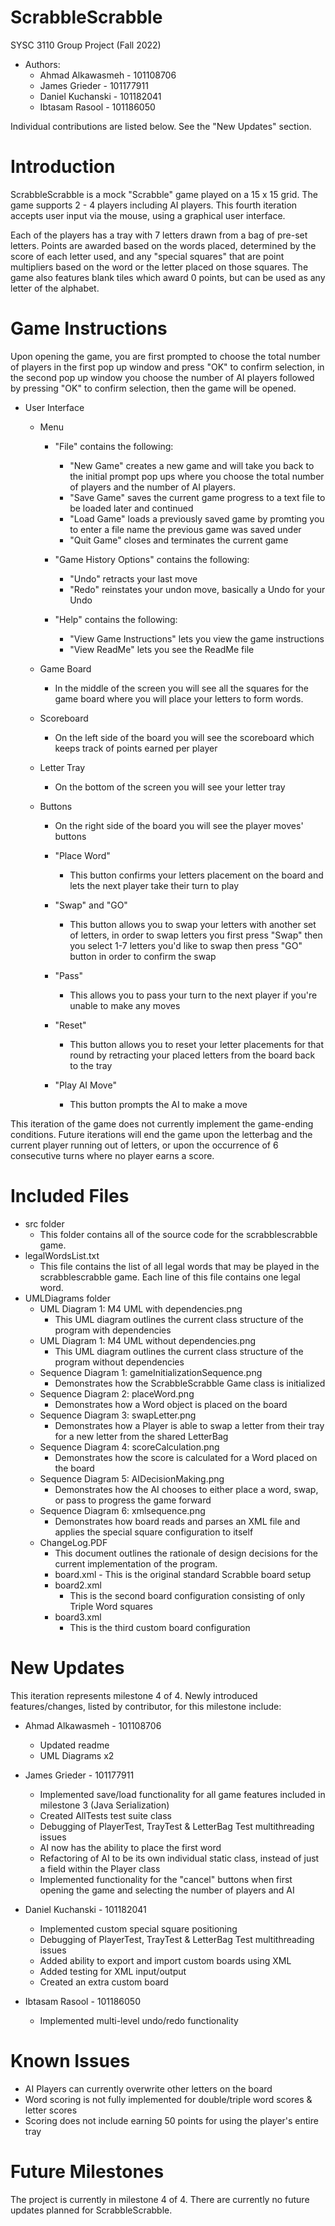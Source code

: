 # ScrabbleScrabble
SYSC 3110 Group Project (Fall 2022)

- Authors:
	- Ahmad Alkawasmeh - 101108706
	- James Grieder - 101177911
	- Daniel Kuchanski - 101182041
	- Ibtasam Rasool - 101186050

Individual contributions are listed below.  See the "New Updates" section.


# Introduction

ScrabbleScrabble is a mock "Scrabble" game played on a 15 x 15 grid.  The game supports 2 - 4 players including AI players.  This fourth iteration accepts user input via the mouse, using a graphical user interface.

Each of the players has a tray with 7 letters drawn from a bag of pre-set letters.  Points are awarded based on the words placed, determined by the score of each letter used, and any "special squares" that are point multipliers based on the word or the letter placed on those squares.  The game also features blank tiles which award 0 points, but can be used as any letter of the alphabet.

# Game Instructions

Upon opening the game, you are first prompted to choose the total number of players in the first pop up window and press "OK" to confirm selection, in the second pop up window you choose the number of AI players followed by pressing "OK" to confirm selection, then the game will be opened. 
- User Interface
	- Menu
		- "File" contains the following:
			- "New Game" creates a new game and will take you back to the initial prompt pop ups 				where you choose the total number of players and the number of AI players.
			- "Save Game" saves the current game progress to a text file to be loaded later and 				continued
			- "Load Game" loads a previously saved game by promting you to enter a file name the 				previous game was saved under
			- "Quit Game" closes and terminates the current game
			
		- "Game History Options" contains the following:
			- "Undo" retracts your last move
			- "Redo" reinstates your undon move, basically a Undo for your Undo
			
		- "Help" contains the following:
			- "View Game Instructions" lets you view the game instructions
			- "View ReadMe" lets you see the ReadMe file 
		
	- Game Board
		- In the middle of the screen you will see all the squares for the game board where you will 			place your letters to form words.
		
	- Scoreboard
		- On the left side of the board you will see the scoreboard which keeps track of points 		   earned per player
		
	- Letter Tray
		- On the bottom of the screen you will see your letter tray
		
	- Buttons
		- On the right side of the board you will see the player moves' buttons
		
		- "Place Word"
			- This button confirms your letters placement on the board and lets the next player 				take their turn to play
			
		- "Swap" and "GO"
			- This button allows you to swap your letters with another set of letters, in order 				to swap letters you first press "Swap" then you select 1-7 letters you'd like to 			     swap then press "GO" button in order to confirm the swap
			
		- "Pass"
			- This allows you to pass your turn to the next player if you're unable to make any 				moves
			
		- "Reset"
			- This button allows you to reset your letter placements for that round by retracting 				your placed letters from the board back to the tray
		
		- "Play AI Move"
			- This button prompts the AI to make a move
			
This iteration of the game does not currently implement the game-ending conditions.  Future iterations will end the game upon the letterbag and the current player running out of letters, or upon the occurrence of 6 consecutive turns where no player earns a score.


# Included Files

- src folder
	- This folder contains all of the source code for the scrabblescrabble game.
- legalWordsList.txt
	-  This file contains the list of all legal words that may be played in the scrabblescrabble game.  		Each line of this file contains one legal word.
- UMLDiagrams folder
	- UML Diagram 1: M4 UML with dependencies.png
		- This UML diagram outlines the current class structure of the program with dependencies
	- UML Diagram 1: M4 UML without dependencies.png
		- This UML diagram outlines the current class structure of the program without dependencies
	- Sequence Diagram 1: gameInitializationSequence.png
		- Demonstrates how the ScrabbleScrabble Game class is initialized
	- Sequence Diagram 2: placeWord.png
		- Demonstrates how a Word object is placed on the board
	- Sequence Diagram 3: swapLetter.png
		- Demonstrates how a Player is able to swap a letter from their tray for a new letter from 			the shared LetterBag
	- Sequence Diagram 4: scoreCalculation.png
		- Demonstrates how the score is calculated for a Word placed on the board
	- Sequence Diagram 5: AIDecisionMaking.png
		- Demonstrates how the AI chooses to either place a word, swap, or pass to progress the game 			forward
	- Sequence Diagram 6: xmlsequence.png
		- Demonstrates how board reads and parses an XML file and applies the special square 			  configuration to itself
	- ChangeLog.PDF
		- This document outlines the rationale of design decisions for the current implementation of 			the program.
        - board.xml
                - This is the original standard Scrabble board setup
        - board2.xml
        	- This is the second board configuration consisting of only Triple Word squares
        - board3.xml
        	- This is the third custom board configuration

# New Updates

This iteration represents milestone 4 of 4.  Newly introduced features/changes, listed by contributor, for this milestone include:

- Ahmad Alkawasmeh - 101108706
  - Updated readme
  - UML Diagrams x2

- James Grieder - 101177911
  - Implemented save/load functionality for all game features included in milestone 3 (Java Serialization)
  - Created AllTests test suite class
  - Debugging of PlayerTest, TrayTest & LetterBag Test multithreading issues
  - AI now has the ability to place the first word
  - Refactoring of AI to be its own individual static class, instead of just a field within the Player class
  - Implemented functionality for the "cancel" buttons when first opening the game and selecting the number       of players and AI

- Daniel Kuchanski - 101182041
  - Implemented custom special square positioning
  - Debugging of PlayerTest, TrayTest & LetterBag Test multithreading issues
  - Added ability to export and import custom boards using XML
  - Added testing for XML input/output
  - Created an extra custom board

- Ibtasam Rasool - 101186050
  - Implemented multi-level undo/redo functionality




# Known Issues

- AI Players can currently overwrite other letters on the board
- Word scoring is not fully implemented for double/triple word scores & letter scores
- Scoring does not include earning 50 points for using the player's entire tray



# Future Milestones

The project is currently in milestone 4 of 4.  There are currently no future updates planned for ScrabbleScrabble.


